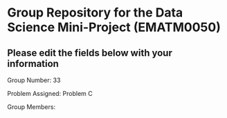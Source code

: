 # Group Repository for the Data Science Mini-Project (EMATM0050)

## Please edit the fields below with your information
Group Number: 33

Problem Assigned: Problem C

Group Members: 

